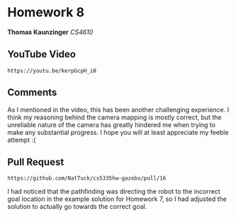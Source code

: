 # Homework 8
**Thomas Kaunzinger**
*CS4610*

## YouTube Video
`https://youtu.be/kerpGcpH_i0`

## Comments
As I mentioned in the video, this has been another challenging experience. I think my reasoning
behind the camera mapping is mostly correct, but the unreliable nature of the camera has greatly
hindered me when trying to make any substantial progress. I hope you will at least appreciate
my feeble attempt :(

## Pull Request
`https://github.com/NatTuck/cs5335hw-gazebo/pull/16`

I had noticed that the pathfinding was directing the robot to the incorrect goal location in the
example solution for Homework 7, so I had adjusted the solution to actually go towards the correct
goal.

